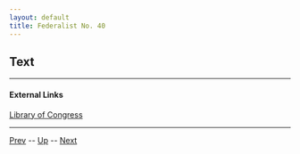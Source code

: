 ```yaml
---
layout: default
title: Federalist No. 40
---
```


## Text

---
#### External Links
[Library of Congress]()

---

[Prev](39.md) -- [Up](README.md) -- [Next](41.md)
